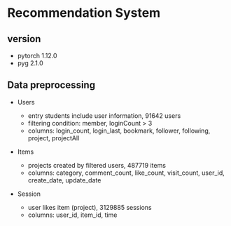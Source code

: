 # Recommendation System

## version

- pytorch 1.12.0
- pyg 2.1.0

## Data preprocessing

- Users

  - entry students include user information, 91642 users
  - filtering condition: member, loginCount > 3
  - columns: login_count, login_last, bookmark, follower, following, project, projectAll
- Items

  - projects created by filtered users, 487719 items
  - columns: category, comment_count, like_count, visit_count, user_id, create_date, update_date
- Session

  - user likes item (project), 3129885 sessions
  - columns: user_id, item_id, time

